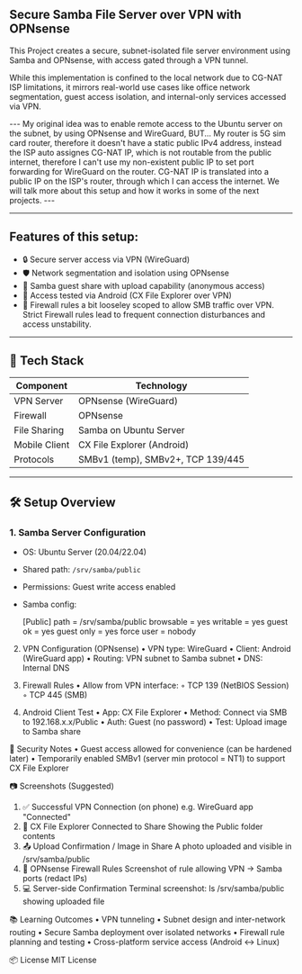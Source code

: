 ## Secure Samba File Server over VPN with OPNsense

This Project creates a secure, subnet-isolated file server environment using Samba and OPNsense, with access gated through a VPN tunnel.

While this implementation is confined to the local network due to CG-NAT ISP limitations, it mirrors real-world use cases like office network segmentation, guest access isolation, and internal-only services accessed via VPN.


--- My original idea was to enable remote access to the Ubuntu server on the subnet, by using OPNsense and WireGuard, BUT... My router is 5G sim card router, therefore it doesn't have a static public IPv4 address, instead the ISP auto assignes CG-NAT IP, which is not routable from the public internet, therefore I can't use my non-existent public IP to set port forwarding for WireGuard on the router. CG-NAT IP is translated into a public IP on the ISP's router, through which I can access the internet. We will talk more about this setup and how it works in some of the next projects. ---

---

## Features of this setup:

- 🔒 Secure server access via VPN (WireGuard)
- 🛡️ Network segmentation and isolation using OPNsense
- 📁 Samba guest share with upload capability (anonymous access)
- 📱 Access tested via Android (CX File Explorer over VPN)
- 🔧 Firewall rules a bit looseley scoped to allow SMB traffic over VPN. Strict Firewall rules lead to frequent connection disturbances and access unstability.

---

## 🧰 Tech Stack

| Component     | Technology                     |
|---------------|--------------------------------|
| VPN Server    | OPNsense (WireGuard) |
| Firewall      | OPNsense                       |
| File Sharing  | Samba on Ubuntu Server         |
| Mobile Client | CX File Explorer (Android)     |
| Protocols     | SMBv1 (temp), SMBv2+, TCP 139/445 |


---

## 🛠️ Setup Overview

### 1. Samba Server Configuration

- OS: Ubuntu Server (20.04/22.04)
- Shared path: `/srv/samba/public`
- Permissions: Guest write access enabled
- Samba config:
  
  [Public]
     path = /srv/samba/public
     browsable = yes
     writable = yes
     guest ok = yes
     guest only = yes
     force user = nobody
  
2. VPN Configuration (OPNsense)
    • VPN type: WireGuard
    • Client: Android (WireGuard app)
    • Routing: VPN subnet to Samba subnet
    • DNS: Internal DNS
   
4. Firewall Rules
    • Allow from VPN interface:
        ◦ TCP 139 (NetBIOS Session)
        ◦ TCP 445 (SMB)
   
6. Android Client Test
    • App: CX File Explorer
    • Method: Connect via SMB to 192.168.x.x/Public
    • Auth: Guest  (no password)
    • Test: Upload image to Samba share

🔐 Security Notes
    • Guest access allowed for convenience (can be hardened later)
    • Temporarily enabled SMBv1 (server min protocol = NT1) to support CX File Explorer
      

📷 Screenshots (Suggested)

1. ✅ Successful VPN Connection (on phone)
e.g. WireGuard app "Connected"
2. 📁 CX File Explorer Connected to Share
Showing the Public folder contents
3. 📤 Upload Confirmation / Image in Share
A photo uploaded and visible in /srv/samba/public
4. 🔧 OPNsense Firewall Rules
Screenshot of rule allowing VPN → Samba ports (redact IPs)
5. 💻 Server-side Confirmation
Terminal screenshot: ls /srv/samba/public showing uploaded file

📚 Learning Outcomes
    • VPN tunneling
    • Subnet design and inter-network routing
    • Secure Samba deployment over isolated networks
    • Firewall rule planning and testing
    • Cross-platform service access (Android ↔ Linux)

📦 License
MIT License
